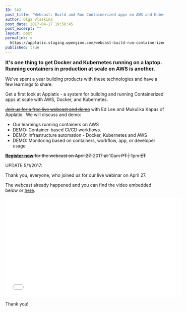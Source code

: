 ```yaml
---
ID: 542
post_title: 'Webcast: Build and Run Containerized apps on AWS and Kubernetes'
author: Olga Vlaskina
post_date: 2017-04-17 19:58:45
post_excerpt: ""
layout: post
permalink: >
  https://applatix.staging.wpengine.com/webcast-build-run-containerized-apps-aws-kubernetes/
published: true
---
```

<p><strong><span style="font-size: 16px;">It's one thing to get Docker and Kubernetes running on a laptop. Running containers in production at scale on AWS is another.</span></strong></p>
<p class="p1">We've spent a year building products with these technologies and have a few learnings to share. </p>
<p class="p1">Get a first look at Applatix - a system for building and running Containerized apps at scale with AWS, Docker, and Kubernetes. </p>
<p class="p1"><del><a href="https://pages.applatix.com/acton/media/25513/webcast-build-and-run-containerized-apps-on-aws-and-kubernetes-applatix">Join us for a free live webcast and demo</a></del> with Ed Lee and Mukulika Kapas of Applatix.  We will discuss and demo:</p>
<ul>
	<li class="p1">Our learnings running containers on AWS </li>
	<li class="p1">DEMO: Container-based CI/CD workflows.</li>
	<li class="p1">DEMO: Infrastructure automation - Docker, Kubernetes and AWS</li>
	<li class="p1">DEMO: Monitoring based on containers, workflow, app, or developer usage</li>
</ul>
<p><del><a href="https://pages.applatix.com/acton/media/25513/webcast-build-and-run-containerized-apps-on-aws-and-kubernetes-applatix"><strong>Register now</strong></a> for the webcast on April 27, </del>2017<del> at </del>10am<del> PT | </del>1pm<del> ET</del></p>
<p>UPDATE 5/1/2017:</p>
<p>Thank you, everyone, who joined us for our live webinar on April 27.</p>
<p>The webcast already happened and you can find the video embedded below or <a href="https://applatix.com/video-form-webcast-build-run-containerized-apps-aws-kubernetes/">here</a>.</p>
<p><iframe src="//www.youtube.com/embed/IFkzkdkL9aI" width="560" height="315" frameborder="0" allowfullscreen="allowfullscreen"></iframe></p>
<p>Thank you!</p>